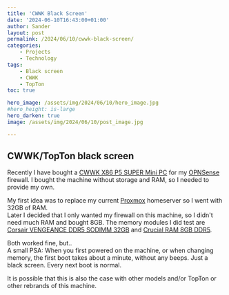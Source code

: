 ```yaml
---
title: 'CWWK Black Screen'
date: '2024-06-10T16:43:00+01:00'
author: Sander
layout: post
permalink: /2024/06/10/cwwk-black-screen/
categories:
    - Projects
    - Technology
tags:
    - Black screen
    - CWWK
    - TopTon
toc: true

hero_image: /assets/img/2024/06/10/hero_image.jpg
#hero_height: is-large
hero_darken: true
image: /assets/img/2024/06/10/post_image.jpg

---
```


## CWWK/TopTon black screen 
Recently I have bought a [CWWK X86 P5 SUPER Mini PC](https://cwwk.net/collections/frontpage/products/cwwk-x86-p5-super-mini-router-12th-gen-intel-n100-ddr5-4800mhz-firewall-pc-2x-i226-v-2-5g-lan-fanless-mini-pc) for my [OPNSense](https://opnsense.org) firewall.
I bought the machine without storage and RAM, so I needed to provide my own.

My first idea was to replace my current [Proxmox](https://proxmox.org) homeserver so I went with 32GB of RAM.  
Later I decided that I only wanted my firewall on this machine, so I didn't need much RAM and bought 8GB.
The memory modules I did test are
[Corsair VENGEANCE DDR5 SODIMM 32GB](https://www.corsair.com/us/en/p/memory/cmsx32gx5m2a4800c40/vengeance-ddr5-sodimm-32gb-2x16gb-ddr5-4800-pc5-38400-c40-1-1v-cmsx32gx5m2a4800c40)
and [Crucial RAM 8GB DDR5](https://eu.crucial.com/memory/ddr5/ct8g48c40u5).

Both worked fine, but..  
A small PSA: When you first powered on the machine, or when changing memory, the first boot takes about a minute, without any beeps. Just a black screen. 
Every next boot is normal.

It is possible that this is also the case with other models and/or TopTon or other rebrands of this machine.
